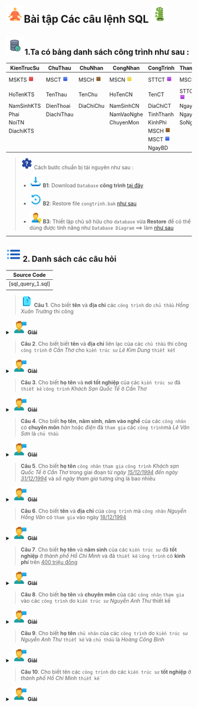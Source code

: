 # ![icons8gurupng](https://raw.githubusercontent.com/Zenfection/Image/master/2021/03/21-18-12-52-icons8-guru.png)Bài tập Các câu lệnh SQL ![icons8-1_cute.png](https://raw.githubusercontent.com/Zenfection/Image/master/2021/05/10-13-18-59-icons8-1_cute.png)

## ![icons8-database_view.png](https://raw.githubusercontent.com/Zenfection/Image/master/2021/05/10-13-17-41-icons8-database_view.png)1.Ta có bảng danh sách công trình như sau :

| KienTrucSu                                                                                                                                                            | ChuThau                                                                                                                                                                | ChuNhan                                                                                                                                                                  | CongNhan                                                                                                                                                                   | CongTrinh                                                                                                                                                                   | ThamGia                                                                                                                                                                     | ThietKe                                                                                                                                                                     |
| --------------------------------------------------------------------------------------------------------------------------------------------------------------------- | ---------------------------------------------------------------------------------------------------------------------------------------------------------------------- | ------------------------------------------------------------------------------------------------------------------------------------------------------------------------ | -------------------------------------------------------------------------------------------------------------------------------------------------------------------------- | --------------------------------------------------------------------------------------------------------------------------------------------------------------------------- | --------------------------------------------------------------------------------------------------------------------------------------------------------------------------- | --------------------------------------------------------------------------------------------------------------------------------------------------------------------------- |
| MSKTS <img title="" src="https://raw.githubusercontent.com/Zenfection/Image/master/2021/03/21-18-03-33-icons8-red_square.png" alt="icons8-red_square.png" width="15"> | MSCT <img title="" src="https://raw.githubusercontent.com/Zenfection/Image/master/2021/03/21-18-03-59-icons8-blue_square.png" alt="icons8-blue_square.png" width="15"> | MSCH <img title="" src="https://raw.githubusercontent.com/Zenfection/Image/master/2021/03/21-18-10-46-icons8-brown_square.png" alt="icons8-brown_square.png" width="15"> | MSCN <img title="" src="https://raw.githubusercontent.com/Zenfection/Image/master/2021/03/21-18-04-23-icons8-yellow_square.png" alt="icons8-yellow_square.png" width="15"> | STTCT <img src="https://raw.githubusercontent.com/Zenfection/Image/master/2021/03/21-18-10-02-icons8-purple_square.png" title="" alt="icons8-purple_square.png" width="15"> | MSCN <img title="" src="https://raw.githubusercontent.com/Zenfection/Image/master/2021/03/21-18-04-23-icons8-yellow_square.png" alt="icons8-yellow_square.png" width="15">  | MSKTS <img title="" src="https://raw.githubusercontent.com/Zenfection/Image/master/2021/03/21-18-03-33-icons8-red_square.png" alt="icons8-red_square.png" width="15">       |
| HoTenKTS                                                                                                                                                              | TenThau                                                                                                                                                                | TenChu                                                                                                                                                                   | HoTenCN                                                                                                                                                                    | TenCT                                                                                                                                                                       | STTCT <img src="https://raw.githubusercontent.com/Zenfection/Image/master/2021/03/21-18-10-02-icons8-purple_square.png" title="" alt="icons8-purple_square.png" width="15"> | STTCT <img src="https://raw.githubusercontent.com/Zenfection/Image/master/2021/03/21-18-10-02-icons8-purple_square.png" title="" alt="icons8-purple_square.png" width="15"> |
| NamSinhKTS                                                                                                                                                            | DienThoai                                                                                                                                                              | DiaChiChu                                                                                                                                                                | NamSinhCN                                                                                                                                                                  | DiaChiCT                                                                                                                                                                    | NgayTG                                                                                                                                                                      | ThuLao                                                                                                                                                                      |
| Phai                                                                                                                                                                  | DiachiThau                                                                                                                                                             |                                                                                                                                                                          | NamVaoNghe                                                                                                                                                                 | TinhThanh                                                                                                                                                                   | NgayTG                                                                                                                                                                      |                                                                                                                                                                             |
| NoiTN                                                                                                                                                                 |                                                                                                                                                                        |                                                                                                                                                                          | ChuyenMon                                                                                                                                                                  | KinhPhi                                                                                                                                                                     | SoNgay                                                                                                                                                                      |                                                                                                                                                                             |
| DiachiKTS                                                                                                                                                             |                                                                                                                                                                        |                                                                                                                                                                          |                                                                                                                                                                            | MSCH <img title="" src="https://raw.githubusercontent.com/Zenfection/Image/master/2021/03/21-18-10-46-icons8-brown_square.png" alt="icons8-brown_square.png" width="15">    |                                                                                                                                                                             |                                                                                                                                                                             |
|                                                                                                                                                                       |                                                                                                                                                                        |                                                                                                                                                                          |                                                                                                                                                                            | MSCT <img title="" src="https://raw.githubusercontent.com/Zenfection/Image/master/2021/03/21-18-03-59-icons8-blue_square.png" alt="icons8-blue_square.png" width="15">      |                                                                                                                                                                             |                                                                                                                                                                             |
|                                                                                                                                                                       |                                                                                                                                                                        |                                                                                                                                                                          |                                                                                                                                                                            | NgayBD                                                                                                                                                                      |                                                                                                                                                                             |                                                                                                                                                                             |

> ![icons8-how_quest.png](https://raw.githubusercontent.com/Zenfection/Image/master/2021/05/10-13-09-24-icons8-how_quest.png) Cách bước chuẩn bị tài nguyên như sau : 
> 
> - ![icons8-download.png](https://raw.githubusercontent.com/Zenfection/Image/master/2021/05/10-13-00-54-icons8-download.png) **B1**: Download `Database` **công trình** [tại đây](https://github.com/Zenfection/CTU/raw/main/HocPhan/CT180-Co_so_du_lieu/Baitap/2.Cau_lenh_SQL/congtrinh.bak)
> 
> - ![icons8-restore.png](https://raw.githubusercontent.com/Zenfection/Image/master/2021/05/10-13-01-06-icons8-restore.png) **B2**: Restore file `congtrinh.bak`  [như sau](https://www.youtube.com/watch?v=oo4C-As6caI)
> 
> - ![icons8-landlord.png](https://raw.githubusercontent.com/Zenfection/Image/master/2021/05/10-13-01-39-icons8-landlord.png) **B3**: Thiết lập chủ sở hữu cho `database` vừa **Restore** để có thể dùng được tính năng như `Database Diagram` ==> làm [như sau ](https://www.youtube.com/watch?v=Xbxu2hrssHk)

---

## <img src="https://raw.githubusercontent.com/Zenfection/Image/master/2021/05/10-13-17-09-icons8-list.png" title="" alt="icons8-list.png" width="40"> 2. Danh sách các câu hỏi

| Source Code       |
| ----------------- |
| [sql_query_1.sql] |
|                   |

> ![icons8questionspng](https://raw.githubusercontent.com/Zenfection/Image/master/2021/03/17-08-59-15-icons8-questions.png) **Câu 1**. Cho biết **tên** và **địa chỉ** các `công trình` do `chủ thầu` *Hồng Xuân Trường* thi công

<details>
<summary><b><img src="https://raw.githubusercontent.com/Zenfection/Image/master/2021/03/08-16-44-05-icons8-consultation.png" width ="40"> Giải</b></summary>

<br>

```sql
SELECT CongT.TENCT, CongT.DIACHICT
FROM dbo.congtrinh as CongT, dbo.chuthau as ChuT
WHERE CongT.MSCT = ChuT.MSCT
AND ChuT.TENTHAU = 'Hong Xuan Truong'
```

⇨ `5` records

</details>

> **Câu 2**.  Cho biết biết **tên** và **địa chỉ** liên lạc của các `chủ thầu` thi công `công trình` ở *Cần Thơ* cho `kiến trúc sư` *Lê Kim Dung* `thiết kết`

<details>
<summary><b><img src="https://raw.githubusercontent.com/Zenfection/Image/master/2021/03/08-16-44-05-icons8-consultation.png" width ="40"> Giải</b></summary>

<br>

```sql
SELECT ChuT.TENTHAU, ChuT.DIACHITHAU
FROM dbo.congtrinh as CongT, dbo.chuthau as ChuT, dbo.kientrucsu as KTS, dbo.thietke as TK
WHERE TK.MSKTS = KTS.MSKTS
AND TK.STTCT = CongT.STTCT
AND ChuT.MSCT = CongT.MSCT
AND KTS.HOTENKTS = 'Le Kim Dung'
AND CongT.TINHTHANH = 'can tho'
```

⇨ `1` record

</details>

> **Câu 3**. Cho biết **họ tên** và **nơi tốt nghiệp** của các `kiến trúc sư` đã `thiết kế` `công trình` *Khách Sạn Quốc Tế* ở *Cần Thơ*

<details>
<summary><b><img src="https://raw.githubusercontent.com/Zenfection/Image/master/2021/03/08-16-44-05-icons8-consultation.png" width ="40"> Giải</b></summary>

<br>

```sql
SELECT KTS.HOTENKTS, KTS.NOITN
FROM dbo.kientrucsu as KTS, dbo.thietke as TK, dbo.congtrinh as CongT
WHERE TK.MSKTS = KTS.MSKTS
AND TK.STTCT = CongT.STTCT
AND CongT.TENCT = 'Khach san quoc te'
AND CongT.TINHTHANH = 'can tho'
```

⇨ `2` records

</details>

> **Câu 4**. Cho biết **họ tên**, **năm sinh**, **năm vào nghề** của các `công nhân` có **chuyên môn** *hàn* hoặc *điện* đã `tham gia` các `công trình`mà *Lê Văn Sơn* là `chủ thầu`

<details>
<summary><b><img src="https://raw.githubusercontent.com/Zenfection/Image/master/2021/03/08-16-44-05-icons8-consultation.png" width ="40"> Giải</b></summary>

<br>

```sql
SELECT CN.HOTENCN, CN.NGAYSINH
FROM dbo.congnhan as CN, dbo.congtrinh as CongT, dbo.chuthau as ChuT, dbo.thamgia as TG
WHERE TG.MSCN = CN.MSCN
AND TG.STTCT = CongT.STTCT
AND ChuT.MSCT = CongT.MSCT
AND ChuT.TENTHAU = 'Le Van Son'
AND (CN.CHUYENMON = 'han' OR CN.CHUYENMON = 'dien')
```

> 🔥 **Năm vào nghề** không có trong record `công nhân` nên **bỏ nha**

⇨ `19` records

</details>

> **Câu 5**. Cho biết **họ tên** `công nhân` `tham gia` `công trình` *Khách sạn Quốc Tế* ở *Cần Thơ* trong giai đoạn từ *ngày <u>15/12/1994</u> đến ngày <u>31/12/1994</u>* và *số ngày tham gia* tương ứng là bao nhiêu

<details>
<summary><b><img src="https://raw.githubusercontent.com/Zenfection/Image/master/2021/03/08-16-44-05-icons8-consultation.png" width ="40"> Giải</b></summary>

<br>

```sql
SELECT CN.HOTENCN, TG.SONGAY
FROM dbo.congtrinh as CongT, dbo.congnhan as CN, dbo.thamgia as TG
WHERE TG.MSCN = CN.MSCN
AND TG.STTCT = CongT.STTCT
AND CongT.TENCT = 'Khach san quoc te'
AND CongT.TINHTHANH = 'can tho'
AND (CongT.NGAYBD BETWEEN '1994-12-15' AND  '1994-12-31')
```

⇨ `41` records

</details>

> **Câu 6**. Cho biết **tên** và **địa chỉ** của `công trình` mà `công nhân` *Nguyễn Hồng Vân* có `tham gia` vào ngày <u>18/12/1994</u>

<details>
<summary><b><img src="https://raw.githubusercontent.com/Zenfection/Image/master/2021/03/08-16-44-05-icons8-consultation.png" width ="40"> Giải</b></summary>

<br>

Có tý lỗi

```sql

```

⇨

</details>

> **Câu 7**.  Cho biết **họ tên** và **năm sinh** của các `kiến trúc sư` đã **tốt nghiệp** ở *thành phố Hồ Chí Minh* và đã `thiết kế` `công trình` có **kinh phí** trên <u>400 triệu đồng</u>

<details>
<summary><b><img src="https://raw.githubusercontent.com/Zenfection/Image/master/2021/03/08-16-44-05-icons8-consultation.png" width ="40"> Giải</b></summary>

<br>

```sql
SELECT *
FROM dbo.kientrucsu as KTS, dbo.congtrinh as CongT, dbo.thietke as TK
WHERE TK.STTCT = CongT.STTCT
AND TK.MSKTS = KTS.MSKTS
AND KTS.NOITN = 'tphcm'
AND CongT.KINHPHI > 400
```

> ⚠️ **Thay đổi** `CongT.KINHPHI > 400` nếu nó sai nhé

⇨ `11` records

</details>

> **Câu 8**. Cho biết **họ tên** và **chuyên môn** của các `công nhân` `tham gia` vào các `công trình` do `kiến trúc sư` *Nguyễn Anh Thư* thiết kế

<details>
<summary><b><img src="https://raw.githubusercontent.com/Zenfection/Image/master/2021/03/08-16-44-05-icons8-consultation.png" width ="40"> Giải</b></summary>

<br>

```sql
SELECT CN.HOTENCN, CN.CHUYENMON
FROM dbo.congnhan as CN, dbo.congtrinh as CongT, dbo.kientrucsu as KTS, dbo.thamgia as TG, dbo.thietke as TK
WHERE TG.MSCN = CN.MSCN
AND TG.STTCT = CongT.STTCT
AND TK.MSKTS = KTS.MSKTS
AND TK.STTCT = CongT.STTCT
AND KTS.HOTENKTS = 'nguyen anh thu'
```

⇨ `116` records

</details>

> **Câu 9**. Cho biết **họ tên** `chủ nhân` của các `công trình` do `kiến trúc sư` *Nguyễn Anh Thư* `thiết kế` và `chủ thầu` là *Hoàng Công Bình*

<details>
<summary><b><img src="https://raw.githubusercontent.com/Zenfection/Image/master/2021/03/08-16-44-05-icons8-consultation.png" width ="40"> Giải</b></summary>

<br>

```sql
SELECT ChuN.TENCHU
FROM dbo.chunhan as ChuN, dbo.congtrinh as CongT, dbo.kientrucsu as KTS, dbo.thietke as TK,dbo.chuthau as ChuT
WHERE TK.MSKTS = KTS.MSKTS
AND TK.STTCT = CongT.STTCT
AND ChuN.MSCH = CongT.MSCH
AND ChuT.MSCT = CongT.MSCT
AND KTS.HOTENKTS = 'nguyen anh thu' 
AND ChuT.TENTHAU = 'hoang cong binh'
```

⇨ `0` records

</details>

> **Câu 10**. Cho biết tên các `công trình` do các `kiến trúc sư` **tốt nghiệp** ở *thành phố Hồ Chí Minh* `thiết kế`

<details>
<summary><b><img src="https://raw.githubusercontent.com/Zenfection/Image/master/2021/03/08-16-44-05-icons8-consultation.png" width ="40"> Giải</b></summary>

<br>

```sql
SELECT CongT.TENCT
FROM dbo.congtrinh as CongT, dbo.kientrucsu as KTS, dbo.thietke as TK
WHERE TK.STTCT = CongT.STTCT
AND TK.MSKTS = KTS.MSKTS
AND KTS.NOITN = 'tphcm'
```

⇨ `13` records

</details>
